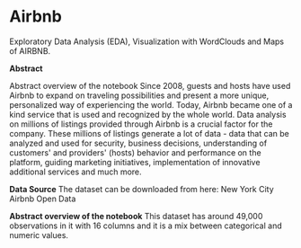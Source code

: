 # Airbnb
Exploratory Data Analysis (EDA), Visualization with WordClouds and Maps of AIRBNB.

**Abstract**

Abstract overview of the notebook Since 2008, guests and hosts have used Airbnb to expand on traveling possibilities and present a more unique, personalized way of experiencing the world. Today, Airbnb became one of a kind service that is used and recognized by the whole world. Data analysis on millions of listings provided through Airbnb is a crucial factor for the company. These millions of listings generate a lot of data - data that can be analyzed and used for security, business decisions, understanding of customers' and providers' (hosts) behavior and performance on the platform, guiding marketing initiatives, implementation of innovative additional services and much more.

**Data Source**
The dataset can be downloaded from here: New York City Airbnb Open Data

**Abstract overview of the notebook**
This dataset has around 49,000 observations in it with 16 columns and it is a mix between categorical and numeric values.
